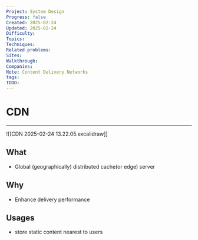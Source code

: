 ```yaml
---
Project: System Design
Progress: false
Created: 2025-02-24
Updated: 2025-02-24
Difficulty: 
Topics: 
Techniques: 
Related problems: 
Sites: 
Walkthrough: 
Companies: 
Note: Content Delivery Networks
tags: 
TODO: 
---
```

# CDN
---
![[CDN 2025-02-24 13.22.05.excalidraw]]
## What
- Global (geographically) distributed cache(or edge) server

## Why
- Enhance delivery performance

## Usages
- store static content nearest to users

